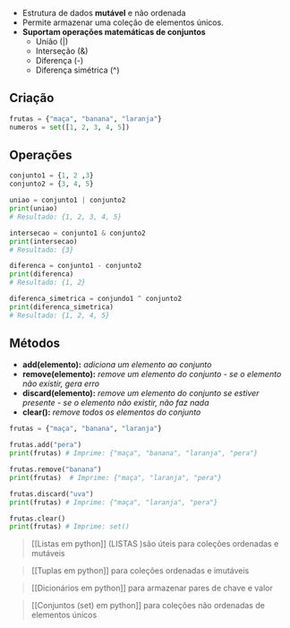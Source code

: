 - Estrutura de dados **mutável** e não ordenada
- Permite armazenar uma coleção de elementos únicos.
- **Suportam operações matemáticas de conjuntos**
	- União (|)
	- Interseção (&)
	- Diferença (-)
	- Diferença simétrica (^)

## Criação
```python
frutas = {"maça", "banana", "laranja"}
numeros = set([1, 2, 3, 4, 5])
```

## Operações
```python
conjunto1 = {1, 2 ,3}
conjunto2 = {3, 4, 5}

uniao = conjunto1 | conjunto2
print(uniao)
# Resultado: {1, 2, 3, 4, 5}

intersecao = conjunto1 & conjunto2
print(intersecao)
# Resultado: {3}

diferenca = conjunto1 - conjunto2
print(diferenca)
# Resultado: {1, 2}

diferenca_simetrica = conjundo1 ^ conjunto2
print(diferenca_simetrica)
# Resultado: {1, 2, 4, 5}
```

## Métodos
- **add(elemento):** *adiciona um elemento ao conjunto*
- **remove(elemento):** *remove um elemento do conjunto - se o elemento não existir, gera erro*
- **discard(elemento):** *remove um elemento do conjunto se estiver presente - se o elemento não existir, não faz nada*
- **clear():**  *remove todos os elementos do conjunto*

```python
frutas = {"maça", "banana", "laranja"}

frutas.add("pera")
print(frutas) # Imprime: {"maça", "banana", "laranja", "pera"}

frutas.remove("banana")
print(frutas)  # Imprime: {"maça", "laranja", "pera"}

frutas.discard("uva")
print(frutas) # Imprime: {"maça", "laranja", "pera"}

frutas.clear()
print(frutas) # Imprime: set()
```

>  [[Listas em python]] (LISTAS )são úteis para coleções ordenadas e mutáveis

> [[Tuplas em python]] para coleções ordenadas e imutáveis

> [[Dicionários em python]] para armazenar pares de chave e valor

> [[Conjuntos (set) em python]] para coleções não ordenadas de elementos únicos